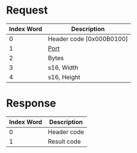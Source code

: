 # Request

| Index Word | Description                             |
|------------|-----------------------------------------|
| 0          | Header code \[0x000B0100\]              |
| 1          | [Port](Camera_Services#Port "wikilink") |
| 2          | Bytes                                   |
| 3          | s16, Width                              |
| 4          | s16, Height                             |

# Response

| Index Word | Description |
|------------|-------------|
| 0          | Header code |
| 1          | Result code |